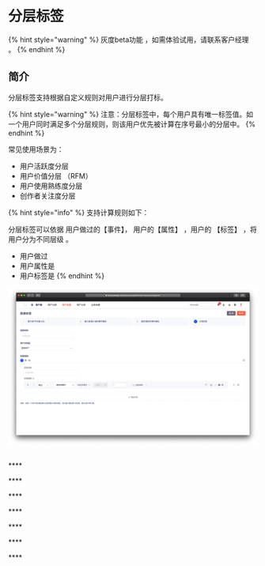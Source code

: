 # 分层标签

{% hint style="warning" %}
灰度beta功能 ，如需体验试用，请联系客户经理 。
{% endhint %}



## 简介

分层标签支持根据自定义规则对用户进行分层打标。

{% hint style="warning" %}
注意：分层标签中，每个用户具有唯一标签值。如一个用户同时满足多个分层规则，则该用户优先被计算在序号最小的分层中。
{% endhint %}

常见使用场景为：

* 用户活跃度分层
* 用户价值分层 （RFM）
* 用户使用熟练度分层 
* 创作者关注度分层

{% hint style="info" %}
支持计算规则如下：

分层标签可以依据 用户做过的【事件】， 用户的【属性】 ，用户的 【标签】 ，将用户分为不同层级 。

* 用户做过 
* 用户属性是
* 用户标签是
{% endhint %}

![](../../../../.gitbook/assets/ying-mu-jie-tu-20200812-xia-wu-3.01.40.png)





## 

\*\*\*\*

\*\*\*\*

\*\*\*\*

\*\*\*\*

\*\*\*\*

\*\*\*\*

\*\*\*\*

